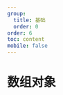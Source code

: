 ```yaml
---
group:
  title: 基础
  order: 0
order: 6
toc: content
mobile: false
---
```



# 数组对象

<code src="./examples/array" compact background="#fff"></code>
